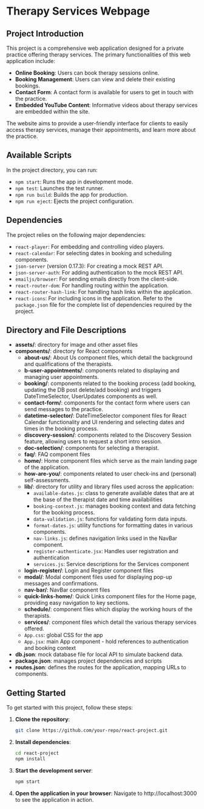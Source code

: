 # Therapy Services Webpage

## Project Introduction
This project is a comprehensive web application designed for a private practice offering therapy services. The primary functionalities of this web application include:

- **Online Booking**: Users can book therapy sessions online.
- **Booking Management**: Users can view and delete their existing bookings.
- **Contact Form**: A contact form is available for users to get in touch with the practice.
- **Embedded YouTube Content**: Informative videos about therapy services are embedded within the site.

The website aims to provide a user-friendly interface for clients to easily access therapy services, manage their appointments, and learn more about the practice.

## Available Scripts
In the project directory, you can run:

- `npm start`: Runs the app in development mode.
- `npm test`: Launches the test runner.
- `npm run build`: Builds the app for production.
- `npm run eject`: Ejects the project configuration.

## Dependencies
The project relies on the following major dependencies:
- `react-player`: For embedding and controlling video players.
- `react-calendar`: For selecting dates in booking and scheduling components.
- `json-server` (version 0.17.3): For creating a mock REST API.
- `json-server-auth`: For adding authentication to the mock REST API.
- `emailjs/browser`: For sending emails directly from the client-side.
- `react-router-dom`: For handling routing within the application.
- `react-router-hash-link`: For handling hash links within the application.
- `react-icons`: For including icons in the application.
Refer to the `package.json` file for the complete list of dependencies required by the project.

## Directory and File Descriptions
- **assets/**: directory for image and other asset files
- **components/**: directory for React components
  - **about-us/**: About Us component files, which detail the background and qualifications of the therapists.
  - **b-user-appointments/**: components related to displaying and managing user appointments.
  - **booking/**: components related to the booking process (add booking, updating the DB post delete/add booking) and triggers DateTimeSelector, UserUpdates components as well.
  - **contact-form/**: components for the contact form where users can send messages to the practice.
  - **datetime-selector/**: DateTimeSelector component files for React Calendar functionality and UI rendering and selecting dates and times in the booking process.
  - **discovery-session/**: components related to the Discovery Session feature, allowing users to request a short intro session.
  - **doc-selection/**: components for selecting a therapist.
  - **faq/**: FAQ component files
  - **home/**: Home component files which serve as the main landing page of the application.
  - **how-are-you/**: components related to user check-ins and (personal) self-assessments.
  - **lib/**: directory for utility and library files used across the application:
    - `available-dates.js`: class to generate available dates that are at the base of the therapist date and time availabilities
    - `booking-context.js`: manages booking context and data fetching for the booking process.
    - `data-validation.js`: functions for validating form data inputs.
    - `format-dates.js`: utility functions for formatting dates in various components.
    - `nav-links.js`: defines navigation links used in the NavBar component.
    - `register-authenticate.jsx`: Handles user registration and authentication
    - `services.js`: Service descriptions for the Services component
  - **login-register/**: Login and Register component files
  - **modal/**: Modal component files used for displaying pop-up messages and confirmations.
  - **nav-bar/**: NavBar component files
  - **quick-links-home/**: Quick Links component files for the Home page, providing easy navigation to key sections.
  - **schedule/**: component files which display the working hours of the therapists.
  - **services/**: component files which detail the various therapy services offered.
  - `App.css`: global CSS for the app
  - `App.jsx`: main App component - hold references to authentication and booking context
- **db.json**: mock database file for local API to simulate backend data.
- **package.json**: manages project dependencies and scripts
- **routes.json**: defines the routes for the application, mapping URLs to components.

## Getting Started
To get started with this project, follow these steps:

1. **Clone the repository**:
   ```sh
   git clone https://github.com/your-repo/react-project.git
   ```
2. **Install dependencies**:
   ```sh
   cd react-project
   npm install
   ```
3. **Start the development server**:
   ```sh
   npm start
   ```
4. **Open the application in your browser**:
   Navigate to http://localhost:3000 to see the application in action.



